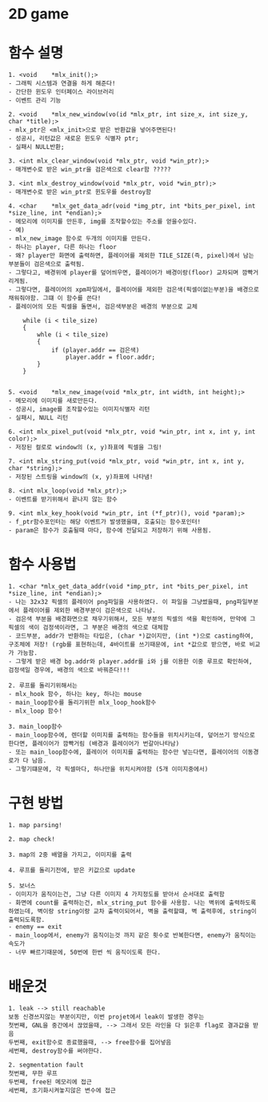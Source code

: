 # 2D game

# 함수 설명

	1. <void	*mlx_init();>
	- 그래픽 시스템과 연결을 하게 해준다!
	- 간단한 윈도우 인터페이스 라이브러리
	- 이벤트 관리 기능
	
	2. <void	*mlx_new_window(vo(id *mlx_ptr, int size_x, int size_y, char *title);>
	- mlx_ptr은 <mlx_init>으로 받은 반환값을 넣어주면된다!
	- 성공시, 리턴값은 새로운 윈도우 식별자 ptr;
	- 실패시 NULL반환;
	
	3. <int	mlx_clear_window(void *mlx_ptr, void *win_ptr);>
	- 매개변수로 받은 win_ptr을 검은색으로 clear함 ?????
	
	3. <int mlx_destroy_window(void *mlx_ptr, void *win_ptr);>
	- 매개변수로 받은 win_ptr로 윈도우를 destroy함
	
	4. <char	*mlx_get_data_adr(void *img_ptr, int *bits_per_pixel, int *size_line, int *endian);>
	- 메모리에 이미지를 만든후, img를 조작할수있는 주소를 얻을수있다.
	- 예)
	- mlx_new_image 함수로 두개의 이미지를 만든다.
	- 하나는 player, 다른 하나는 floor
	- 왜? player만 화면에 출력하면, 플레이어를 제외한 TILE_SIZE(즉, pixel)에서 남는 부분들이 검은색으로 출력됨.
	- 그렇다고, 배경위에 player를 덮어씌우면, 플레이어가 배경이랑(floor) 교차되며 깜빡거리게됨.
	- 그렇다면, 플레이어의 xpm파일에서, 플레이어를 제외한 검은색(픽셀이없는부분)을 배경으로 채워줘야함. 그떄 이 함수를 쓴다!
	- 플레이어의 모든 픽셀을 돌면서, 검은색부분은 배경의 부분으로 교체

		while (i < tile_size)
		{
			whle (i < tile_size)
			{
				if (player.addr == 검은색)
					player.addr = floor.addr;
			}
		}

	
	5. <void	*mlx_new_image(void *mlx_ptr, int width, int height);>
	- 메모리에 이미지를 새로만든다.
	- 성공시, image를 조작할수있는 이미지식별자 리턴
	- 실패시, NULL 리턴
	
	6. <int	mlx_pixel_put(void *mlx_ptr, void *win_ptr, int x, int y, int color);>
	- 저장된 컬로로 window의 (x, y)좌표에 픽셀을 그림!
	
	7. <int	mlx_string_put(void *mlx_ptr, void *win_ptr, int x, int y, char *string);>
	- 저장된 스트링을 window의 (x, y)좌표에 나타냄!
	
	8. <int	mlx_loop(void *mlx_ptr);>
	- 이벤트를 받기위해서 끝나지 않는 함수
	
	9. <int	mlx_key_hook(void *win_ptr, int (*f_ptr)(), void *param);>
	- f_ptr함수포인터는 해당 이벤트가 발생했을떄, 호출되는 함수포인터!
	- param은 함수가 호출될때 마다, 함수에 전달되고 저장하기 위해 사용됨.
	
# 함수 사용법
	1. <char *mlx_get_data_addr(void *imp_ptr, int *bits_per_pixel, int *size_line, int *endian);>
	- 나는 32x32 픽셀의 플레이어 png파일을 사용하였다. 이 파일을 그냥썼을때, png파일부분에서 플레이어를 제외한 배경부분이 검은색으로 나타남.
	- 검은색 부분을 배경화면으로 채우기위해서, 모든 부분의 픽셀의 색을 확인하며, 만약에 그 픽셀의 색이 검정색이라면, 그 부분은 배경의 색으로 대체함
	- 코드부분, addr가 반환하는 타입은, (char *)값이지만, (int *)으로 casting하여, 구조체에 저장! (rgb를 표현하는데, 4바이트를 쓰기때문에, int *값으로 받으면, 바로 비교가 가능함. 
	- 그렇게 받은 배경 bg.addr와 player.addr를 i와 j를 이용한 이중 루프로 확인하여, 검정색일 경우에, 배경의 색으로 바꿔준다!!!
	
	2. 루프를 돌리기위해서는
	- mlx_hook 함수, 하나는 key, 하나는 mouse
	- main_loop함수를 돌리기위한 mlx_loop_hook함수
	- mlx_loop 함수!
	
	3. main_loop함수 
	- main_loop함수에, 렌더할 이미지를 출력하는 함수들을 위치시키는데, 덮어쓰기 방식으로한다면, 플레이어가 깜빡거림 (배경과 플레이어가 번갈아나타남)
	- 또는 main_loop함수에, 플레이어 이미지를 출력하는 함수만 넣는다면, 플레이어의 이동경로가 다 남음.
	- 그렇기떄문에, 각 픽셀마다, 하나만을 위치시켜야함 (5개 이미지중에서)
	
# 구현 방법
	1. map parsing!

	2. map check!

	3. map의 2중 배열을 가지고, 이미지를 출력

	4. 루프를 돌리기전에, 받은 키값으로 update

	5. 보너스
	- 이미지가 움직이는건, 그냥 다른 이미지 4 가지정도를 받아서 순서대로 출력함
	- 화면에 count를 출력하는건, mlx_string_put 함수를 사용함. 나는 벽위에 출력하도록 하였는데, 벽이랑 string이랑 교차 출력이되어서, 벽을 출력할떄, 벽 출력후에, string이 출력되도록함.
	- enemy == exit
	- main_loop에서, enemy가 움직이는것 까지 같은 횟수로 반복한다면, enemy가 움직이는 속도가
	- 너무 빠르기때문에, 50번에 한번 씩 움직이도록 한다.

# 배운것
	1. leak --> still reachable
	보동 신경쓰지않는 부분이지만, 이번 projet에서 leak이 발생한 경우는
	첫번째, GNL을 중간에서 끊었을때, --> 그래서 모든 라인을 다 읽은후 flag로 결과값을 받음
	두번째, exit함수로 종료했을때, --> free함수를 집어넣음
	세번째, destroy함수를 써야한다.

	2. segmentation fault
	첫번째, 무한 루프
	두번째, free된 메모리에 접근
	세번째, 초기화시켜놓지않은 변수에 접근
